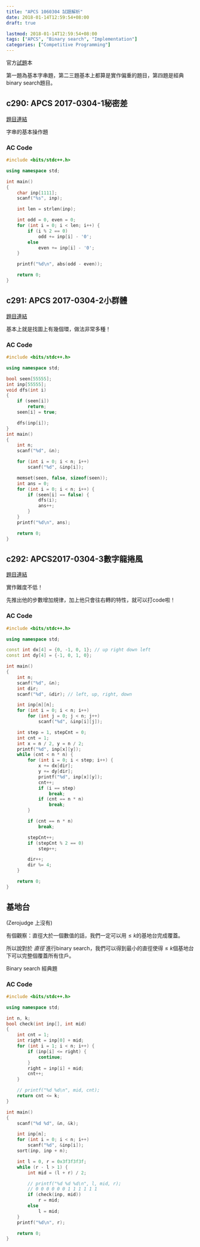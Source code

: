 ```yaml
---
title: "APCS 1060304 試題解析"
date: 2018-01-14T12:59:54+08:00
draft: true

lastmod: 2018-01-14T12:59:54+08:00
tags: ["APCS", "Binary search", "Implementation"]
categories: ["Competitive Programming"]
---
```


官方[試題](https://apcs.csie.ntnu.edu.tw/files/1060304APCSImplementation.pdf)本

第一題為基本字串題，第二三題基本上都算是實作偏重的題目，第四題是經典binary search題目。

<!--more-->

## c290: APCS 2017-0304-1秘密差

[題目連結](https://zerojudge.tw/ShowProblem?problemid=c290)

字串的基本操作題

### AC Code

```c++
#include <bits/stdc++.h>

using namespace std;

int main()
{
    char inp[1111];
    scanf("%s", inp);

    int len = strlen(inp);

    int odd = 0, even = 0;
    for (int i = 0; i < len; i++) {
        if (i % 2 == 0)
            odd += inp[i] - '0';
        else
            even += inp[i] - '0';
    }

    printf("%d\n", abs(odd - even));

    return 0;
}

```

## c291: APCS 2017-0304-2小群體

[題目連結](https://zerojudge.tw/ShowProblem?problemid=c291)

基本上就是找圖上有幾個環，做法非常多種！

### AC Code

```c++
#include <bits/stdc++.h>

using namespace std;

bool seen[55555];
int inp[55555];
void dfs(int i)
{
    if (seen[i])
        return;
    seen[i] = true;

    dfs(inp[i]);
}
int main()
{
    int n;
    scanf("%d", &n);

    for (int i = 0; i < n; i++)
        scanf("%d", &inp[i]);

    memset(seen, false, sizeof(seen));
    int ans = 0;
    for (int i = 0; i < n; i++) {
        if (seen[i] == false) {
            dfs(i);
            ans++;
        }
    }
    printf("%d\n", ans);

    return 0;
}

```

## c292: APCS2017-0304-3數字龍捲風

[題目連結](https://zerojudge.tw/ShowProblem?problemid=c292)

實作難度不低！

先推出他的步數增加規律，加上他只會往右轉的特性，就可以打code啦！

### AC Code

```c++
#include <bits/stdc++.h>

using namespace std;

const int dx[4] = {0, -1, 0, 1}; // up right down left
const int dy[4] = {-1, 0, 1, 0};

int main()
{
    int n;
    scanf("%d", &n);
    int dir;
    scanf("%d", &dir); // left, up, right, down

    int inp[n][n];
    for (int i = 0; i < n; i++)
        for (int j = 0; j < n; j++)
            scanf("%d", &inp[i][j]);

    int step = 1, stepCnt = 0;
    int cnt = 1;
    int x = n / 2, y = n / 2;
    printf("%d", inp[x][y]);
    while (cnt < n * n) {
        for (int i = 0; i < step; i++) {
            x += dx[dir];
            y += dy[dir];
            printf("%d", inp[x][y]);
            cnt++;
            if (i == step)
                break;
            if (cnt == n * n)
                break;
        }

        if (cnt == n * n)
            break;

        stepCnt++;
        if (stepCnt % 2 == 0)
            step++;

        dir++;
        dir %= 4;
    }

    return 0;
}

```

## 基地台

(Zerojudge 上沒有)

有個觀察：直徑大於一個數值的話，我們一定可以用$\leq k$的基地台完成覆蓋。

所以說對於 _直徑_ 進行binary search，我們可以得到最小的直徑使得$\leq k$個基地台下可以完整個覆蓋所有住戶。

Binary search 經典題

### AC Code

```c++
#include <bits/stdc++.h>

using namespace std;

int n, k;
bool check(int inp[], int mid)
{
    int cnt = 1;
    int right = inp[0] + mid;
    for (int i = 1; i < n; i++) {
        if (inp[i] <= right) {
            continue;
        }
        right = inp[i] + mid;
        cnt++;
    }

    // printf("%d %d\n", mid, cnt);
    return cnt <= k;
}

int main()
{
    scanf("%d %d", &n, &k);

    int inp[n];
    for (int i = 0; i < n; i++)
        scanf("%d", &inp[i]);
    sort(inp, inp + n);

    int l = 0, r = 0x3f3f3f3f;
    while (r - l > 1) {
        int mid = (l + r) / 2;

        // printf("%d %d %d\n", l, mid, r);
        // 0 0 0 0 0 0 1 1 1 1 1 1
        if (check(inp, mid))
            r = mid;
        else
            l = mid;
    }
    printf("%d\n", r);

    return 0;
}
```